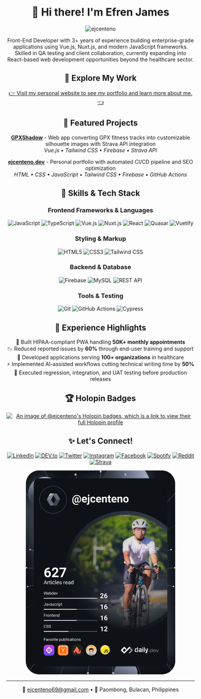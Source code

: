 <h1 align="center">👋 Hi there! I'm Efren James</h1>

<p align="center">
  <img src="https://komarev.com/ghpvc/?username=ejcenteno&label=Profile%20views&color=0e75b6&style=flat" alt="ejcenteno" /> 
</p>

<p align="center">
  Front-End Developer with 3+ years of experience building enterprise-grade applications using Vue.js, Nuxt.js, and modern JavaScript frameworks.<br/>
  Skilled in QA testing and client collaboration, currently expanding into React-based web development opportunities beyond the healthcare sector.
</p>

<h2 align="center">🚀 Explore My Work</h2>

<p align="center">
  <a href="https://www.ejcenteno.dev/" target="_blank">👉 Visit my personal website to see my portfolio and learn more about me. 👈</a>
</p>

<h2 align="center">🔨 Featured Projects</h2>

<p align="center">
  <a href="https://gpxshadow.com" target="_blank"><strong>GPXShadow</strong></a> - Web app converting GPX fitness tracks into customizable silhouette images with Strava API integration<br/>
  <em>Vue.js • Tailwind CSS • Firebase • Strava API</em>
</p>

<p align="center">
  <a href="https://www.ejcenteno.dev" target="_blank"><strong>ejcenteno.dev</strong></a> - Personal portfolio with automated CI/CD pipeline and SEO optimization<br/>
  <em>HTML • CSS • JavaScript • Tailwind CSS • Firebase • GitHub Actions</em>
</p>

<h2 align="center">🧰 Skills & Tech Stack</h2>

<h3 align="center">Frontend Frameworks & Languages</h3>

<p align="center">
  <img src="https://img.shields.io/badge/JavaScript%20-%23F7DF1E.svg?style=for-the-badge&logo=javascript&logoColor=black" alt="JavaScript" />
  <img src="https://img.shields.io/badge/TypeScript-3178C6?style=for-the-badge&logo=typescript&logoColor=white" alt="TypeScript" />
  <img src="https://img.shields.io/badge/Vue.js-35495E?style=for-the-badge&logo=vue.js&logoColor=4FC08D" alt="Vue.js" />
  <img src="https://img.shields.io/badge/Nuxt.js-00DC82?logo=nuxtdotjs&logoColor=fff&style=for-the-badge" alt="Nuxt.js" />
  <img src="https://img.shields.io/badge/React-61DAFB?style=for-the-badge&logo=react&logoColor=black" alt="React" />
  <img src="https://img.shields.io/badge/Quasar-1976D2?logo=quasar&logoColor=fff&style=for-the-badge" alt="Quasar" />
  <img src="https://img.shields.io/badge/Vuetify-1867C0?style=for-the-badge&logo=vuetify&logoColor=fff" alt="Vuetify" />
</p>

<h3 align="center">Styling & Markup</h3>

<p align="center">
  <img src="https://img.shields.io/badge/HTML5%20-%23E34F26.svg?style=for-the-badge&logo=html5&logoColor=white" alt="HTML5" />
  <img src="https://img.shields.io/badge/CSS%20-%231572B6.svg?style=for-the-badge&logo=css3&logoColor=white" alt="CSS3" />
  <img src="https://img.shields.io/badge/Tailwind_CSS-38B2AC?style=for-the-badge&logo=tailwind-css&logoColor=white" alt="Tailwind CSS" />
</p>

<h3 align="center">Backend & Database</h3>

<p align="center">
  <img src="https://img.shields.io/badge/Firebase-FFCA28?style=for-the-badge&logo=firebase&logoColor=black" alt="Firebase" />
  <img src="https://img.shields.io/badge/MySQL-4479A1?style=for-the-badge&logo=mysql&logoColor=white" alt="MySQL" />
  <img src="https://img.shields.io/badge/REST_API-005571?style=for-the-badge" alt="REST API" />
</p>

<h3 align="center">Tools & Testing</h3>

<p align="center">
  <img src="https://img.shields.io/badge/Git-%23F05033.svg?style=for-the-badge&logo=git&logoColor=white" alt="Git" />
  <img src="https://img.shields.io/badge/GitHub_Actions-2088FF?style=for-the-badge&logo=github-actions&logoColor=white" alt="GitHub Actions" />
  <img src="https://img.shields.io/badge/Cypress-17202C?style=for-the-badge&logo=cypress&logoColor=white" alt="Cypress" />
</p>

<h2 align="center">💼 Experience Highlights</h2>

<p align="center">
  🏥 Built HIPAA-compliant PWA handling <strong>50K+ monthly appointments</strong><br/>
  📉 Reduced reported issues by <strong>60%</strong> through end-user training and support<br/>
  🏢 Developed applications serving <strong>100+ organizations</strong> in healthcare<br/>
  ⚡ Implemented AI-assisted workflows cutting technical writing time by <strong>50%</strong><br/>
  🔄 Executed regression, integration, and UAT testing before production releases
</p>

<h2 align="center">🏆 Holopin Badges</h2>

<p align="center">
  <a href="https://holopin.io/@ejcenteno" target="_blank"><img src="https://holopin.me/ejcenteno" alt="An image of @ejcenteno's Holopin badges, which is a link to view their full Holopin profile" /></a>
</p>

<h2 align="center">✨ Let's Connect!</h2>

<p align="center">
  <a href="https://www.linkedin.com/in/ejcenteno" target="_blank"><img src="https://img.shields.io/badge/LinkedIn-%230077B5.svg?&style=flat-square&logo=linkedin&logoColor=white" alt="LinkedIn"></a>
  <a href="https://dev.to/ejcenteno_" target="_blank"><img src="https://img.shields.io/badge/DEV-%230A0A0A.svg?&style=flat-square&logo=DEV.to&logoColor=white" alt="DEV.to"></a>
  <a href="https://twitter.com/ejcenteno_" target="_blank"><img src="https://img.shields.io/badge/Twitter-1DA1F2?&style=flat-square&logo=twitter&logoColor=white" alt="Twitter"></a>
  <a href="https://www.instagram.com/ejcenteno_" target="_blank"><img src="https://img.shields.io/badge/Instagram-%23E4405F.svg?&style=flat-square&logo=instagram&logoColor=white" alt="Instagram"></a>
  <a href="https://www.facebook.com/ejcenteno69" target="_blank"><img src="https://img.shields.io/badge/Facebook-%231877F2.svg?&style=flat-square&logo=facebook&logoColor=white" alt="Facebook"></a>
  <a href="https://open.spotify.com/user/22necpinpzg4hrpxrrfgltbzy" target="_blank"><img src="https://img.shields.io/badge/Spotify-%231ED760.svg?&style=flat-square&logo=spotify&logoColor=white" alt="Spotify"></a>
  <a href="https://www.reddit.com/user/ejcenteno" target="_blank"><img src="https://img.shields.io/badge/Reddit-FF4500?style=flat-square&logo=reddit&logoColor=white" alt="Reddit"></a>
  <a href="https://www.strava.com/athletes/ejcenteno" target="_blank"><img src="https://img.shields.io/badge/Strava-FC4C02?style=flat-square&logo=strava&logoColor=white" alt="Strava"></a>
</p>

<p align="center">
  <a href="https://bento.me/ejcenteno" target="_blank"><img src="https://github.com/ejcenteno/ejcenteno/blob/main/devcard.svg" width="400" alt="ejcenteno's Dev Card"/></a>
</p>

<hr/>

<p align="center">
  📧 <a href="mailto:ejcenteno69@gmail.com">ejcenteno69@gmail.com</a> • 📍 Paombong, Bulacan, Philippines
</p>
